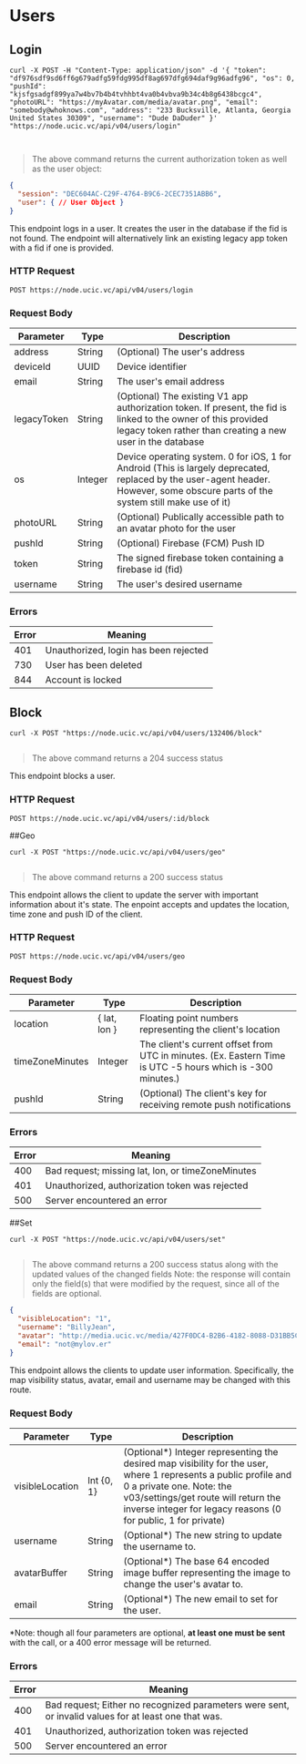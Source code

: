 # Users

## Login

```shell
curl -X POST -H "Content-Type: application/json" -d '{ "token": "df976sdf9sd6ff6g679adfg59fdg995df8ag697dfg694daf9g96adfg96", "os": 0, "pushId": "kjsfgsadgf899ya7w4bv7b4b4tvhhbt4va0b4vbva9b34c4b8g6438bcgc4", "photoURL": "https://myAvatar.com/media/avatar.png", "email": "somebody@whoknows.com", "address": "233 Bucksville, Atlanta, Georgia United States 30309", "username": "Dude DaDuder" }' "https://node.ucic.vc/api/v04/users/login"


```
```javascript

```

> The above command returns the current authorization token as well as the user object:

```json
{
  "session": "DEC604AC-C29F-4764-B9C6-2CEC7351ABB6",
  "user": { // User Object }
}
```

This endpoint logs in a user.  It creates the user in the database if the fid is not found.  The endpoint will alternatively link an existing legacy app token with a fid if one is provided.

### HTTP Request

`POST https://node.ucic.vc/api/v04/users/login`

### Request Body

| Parameter   | Type    | Description                              |
| ----------- | ------- | ---------------------------------------- |
| address     | String  | (Optional) The user's address            |
| deviceId    | UUID    | Device identifier                        |
| email       | String  | The user's email address                 |
| legacyToken | String  | (Optional)  The existing V1 app authorization token.  If present, the fid is linked to the owner of this provided legacy token rather than creating a new user in the database |
| os          | Integer | Device operating system.  0 for iOS, 1 for Android (This is largely deprecated, replaced by the user-agent header.  However, some obscure parts of the system still make use of it) |
| photoURL    | String  | (Optional) Publically accessible path to an avatar photo for the user |
| pushId      | String  | (Optional) Firebase (FCM) Push ID        |
| token       | String  | The signed firebase token containing a firebase id (fid) |
| username    | String  | The user's desired username              |

### Errors
| Error | Meaning                               |
| ----- | ------------------------------------- |
| 401   | Unauthorized, login has been rejected |
| 730   | User has been deleted                 |
| 844   | Account is locked                     |


## Block

```shell
curl -X POST "https://node.ucic.vc/api/v04/users/132406/block"
```
```javascript

```

> The above command returns a 204 success status


This endpoint blocks a user.


### HTTP Request

`POST https://node.ucic.vc/api/v04/users/:id/block`

##Geo

```shell
curl -X POST "https://node.ucic.vc/api/v04/users/geo"
```
```javascript

```

> The above command returns a 200 success status


This endpoint allows the client to update the server with important information about it's state. The enpoint accepts and updates the location, time zone and push ID of the client.


### HTTP Request

`POST https://node.ucic.vc/api/v04/users/geo`

### Request Body

| Parameter       | Type         | Description                              |
| --------------- | ------------ | ---------------------------------------- |
| location        | { lat, lon } | Floating point numbers representing the client's location |
| timeZoneMinutes | Integer      | The client's current offset from UTC in minutes. (Ex. Eastern Time is UTC -5 hours which is -300 minutes.) |
| pushId          | String       | (Optional) The client's key for receiving remote push notifications |

### Errors
| Error | Meaning                                  |
| ----- | ---------------------------------------- |
| 400   | Bad request; missing lat, lon, or timeZoneMinutes |
| 401   | Unauthorized, authorization token was rejected |
| 500   | Server encountered an error              |


##Set

```shell
curl -X POST "https://node.ucic.vc/api/v04/users/set"
```
```javascript

```
> The above command returns a 200 success status along with the updated values of the changed fields
> Note: the response will contain only the field(s) that were modified by the request, since all of the fields are optional.

```json
{
  "visibleLocation": "1",
  "username": "BillyJean",
  "avatar": "http://media.ucic.vc/media/427F0DC4-B2B6-4182-8088-D31BB5CB0934/thumb.jpg",
  "email": "not@mylov.er"
}
```

This endpoint allows the clients to update user information. Specifically, the map visibility status, avatar, email and username may be changed with this route.

### Request Body

| Parameter       | Type       | Description                              |
| --------------- | ---------- | ---------------------------------------- |
| visibleLocation | Int {0, 1} | (Optional\*) Integer representing the desired map visibility for the user, where 1 represents a public profile and 0 a private one. Note: the v03/settings/get route will return the inverse integer for legacy reasons (0 for public, 1 for private) |
| username        | String     | (Optional\*) The new string to update the username to. |
| avatarBuffer    | String     | (Optional\*) The base 64 encoded image buffer representing the image to change the user's avatar to. |
| email           | String     | (Optional\*) The new email to set for the user. |

\*Note: though all four parameters are optional, **at least one must be sent** with the call, or a 400 error message will be returned.

### Errors
| Error | Meaning                                  |
| ----- | ---------------------------------------- |
| 400   | Bad request; Either no recognized parameters were sent, or invalid values for at least one that was. |
| 401   | Unauthorized, authorization token was rejected |
| 500   | Server encountered an error              |



